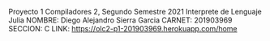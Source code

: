 Proyecto 1 Compiladores 2, Segundo Semestre 2021 
Interprete de Lenguaje Julia
NOMBRE: 
Diego Alejandro Sierra Garcia
CARNET:
201903969
SECCION:
C
LINK:
https://olc2-p1-201903969.herokuapp.com/home
